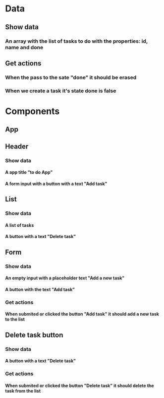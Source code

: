 # Data

## Show data

### An array with the list of tasks to do with the properties: id, name and done

## Get actions

### When the pass to the sate "done" it should be erased

### When we create a task it's state done is false

# Components

## App

## Header

### Show data

#### A app title "to do App"

#### A form input with a button with a text "Add task"

## List

### Show data

#### A list of tasks

#### A button with a text "Delete task"

## Form

### Show data

#### An empty input with a placeholder text "Add a new task"

#### A button with the text "Add task"

### Get actions

#### When submited or clicked the button "Add task" it should add a new task to the list

## Delete task button

### Show data

#### A button with a text "Delete task"

### Get actions

#### When submited or clicked the button "Delete task" it should delete the task from the list
